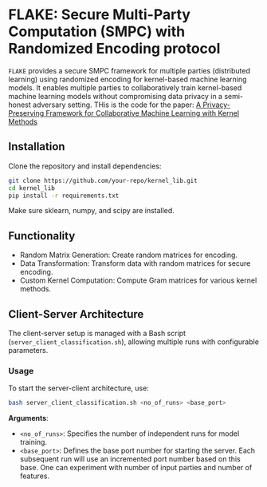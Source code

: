 # FLAKE: Secure Multi-Party Computation (SMPC) with Randomized Encoding protocol

`FLAKE` provides a secure SMPC framework for multiple parties (distributed learning) using randomized encoding for kernel-based machine learning models. It enables multiple parties to collaboratively train kernel-based machine learning models without compromising data privacy in a semi-honest adversary setting. 
THis is the code for the paper: [A Privacy-Preserving Framework for Collaborative Machine Learning with Kernel Methods](https://ieeexplore.ieee.org/stamp/stamp.jsp?arnumber=10431639)

## Installation

Clone the repository and install dependencies:

```bash
git clone https://github.com/your-repo/kernel_lib.git
cd kernel_lib
pip install -r requirements.txt
```
Make sure sklearn, numpy, and scipy are installed.

## Functionality

- Random Matrix Generation: Create random matrices for encoding.
- Data Transformation: Transform data with random matrices for secure encoding.
- Custom Kernel Computation: Compute Gram matrices for various kernel methods.

## Client-Server Architecture

The client-server setup is managed with a Bash script (`server_client_classification.sh`), allowing multiple runs with configurable parameters.

### Usage

To start the server-client architecture, use:
```bash
bash server_client_classification.sh <no_of_runs> <base_port>
```

**Arguments**:
- `<no_of_runs>`: Specifies the number of independent runs for model training.
- `<base_port>`: Defines the base port number for starting the server. Each subsequent run will use an incremented port number based on this base.
One can experiment with number of input parties and number of features.

